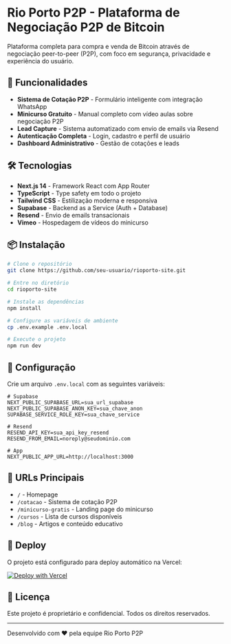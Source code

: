 # Rio Porto P2P - Plataforma de Negociação P2P de Bitcoin

Plataforma completa para compra e venda de Bitcoin através de negociação peer-to-peer (P2P), com foco em segurança, privacidade e experiência do usuário.

## 🚀 Funcionalidades

- **Sistema de Cotação P2P** - Formulário inteligente com integração WhatsApp
- **Minicurso Gratuito** - Manual completo com vídeo aulas sobre negociação P2P
- **Lead Capture** - Sistema automatizado com envio de emails via Resend
- **Autenticação Completa** - Login, cadastro e perfil de usuário
- **Dashboard Administrativo** - Gestão de cotações e leads

## 🛠️ Tecnologias

- **Next.js 14** - Framework React com App Router
- **TypeScript** - Type safety em todo o projeto
- **Tailwind CSS** - Estilização moderna e responsiva
- **Supabase** - Backend as a Service (Auth + Database)
- **Resend** - Envio de emails transacionais
- **Vimeo** - Hospedagem de vídeos do minicurso

## 📦 Instalação

```bash
# Clone o repositório
git clone https://github.com/seu-usuario/rioporto-site.git

# Entre no diretório
cd rioporto-site

# Instale as dependências
npm install

# Configure as variáveis de ambiente
cp .env.example .env.local

# Execute o projeto
npm run dev
```

## 🔧 Configuração

Crie um arquivo `.env.local` com as seguintes variáveis:

```env
# Supabase
NEXT_PUBLIC_SUPABASE_URL=sua_url_supabase
NEXT_PUBLIC_SUPABASE_ANON_KEY=sua_chave_anon
SUPABASE_SERVICE_ROLE_KEY=sua_chave_service

# Resend
RESEND_API_KEY=sua_api_key_resend
RESEND_FROM_EMAIL=noreply@seudominio.com

# App
NEXT_PUBLIC_APP_URL=http://localhost:3000
```

## 📱 URLs Principais

- `/` - Homepage
- `/cotacao` - Sistema de cotação P2P
- `/minicurso-gratis` - Landing page do minicurso
- `/cursos` - Lista de cursos disponíveis
- `/blog` - Artigos e conteúdo educativo

## 🚀 Deploy

O projeto está configurado para deploy automático na Vercel:

[![Deploy with Vercel](https://vercel.com/button)](https://vercel.com/new/clone?repository-url=https://github.com/seu-usuario/rioporto-site)

## 📄 Licença

Este projeto é proprietário e confidencial. Todos os direitos reservados.

---

Desenvolvido com ❤️ pela equipe Rio Porto P2P
